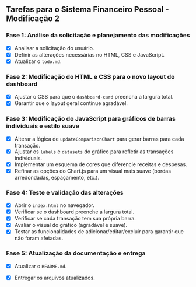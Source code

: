 ## Tarefas para o Sistema Financeiro Pessoal - Modificação 2

### Fase 1: Análise da solicitação e planejamento das modificações
- [x] Analisar a solicitação do usuário.
- [x] Definir as alterações necessárias no HTML, CSS e JavaScript.
- [x] Atualizar o `todo.md`.

### Fase 2: Modificação do HTML e CSS para o novo layout do dashboard
- [x] Ajustar o CSS para que o `dashboard-card` preencha a largura total.
- [x] Garantir que o layout geral continue agradável.

### Fase 3: Modificação do JavaScript para gráficos de barras individuais e estilo suave
- [x] Alterar a lógica de `updateComparisonChart` para gerar barras para cada transação.
- [x] Ajustar os `labels` e `datasets` do gráfico para refletir as transações individuais.
- [x] Implementar um esquema de cores que diferencie receitas e despesas.
- [x] Refinar as opções do Chart.js para um visual mais suave (bordas arredondadas, espaçamento, etc.).

### Fase 4: Teste e validação das alterações
- [x] Abrir o `index.html` no navegador.
- [x] Verificar se o dashboard preenche a largura total.
- [x] Verificar se cada transação tem sua própria barra.
- [x] Avaliar o visual do gráfico (agradável e suave).
- [x] Testar as funcionalidades de adicionar/editar/excluir para garantir que não foram afetadas.

### Fase 5: Atualização da documentação e entrega
- [x] Atualizar o `README.md`.
- [x] Entregar os arquivos atualizados.


